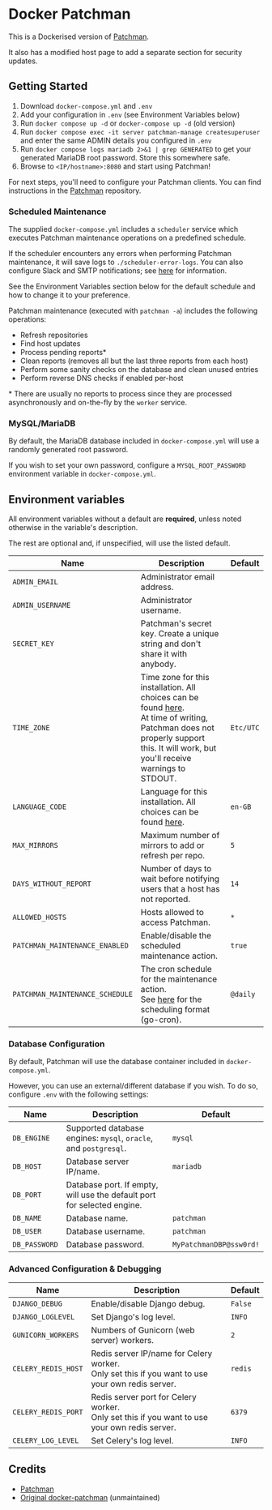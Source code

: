 # Docker Patchman

This is a Dockerised version of [Patchman](https://github.com/furlongm/patchman).

It also has a modified host page to add a separate section for security updates.

## Getting Started

1. Download `docker-compose.yml` and `.env`
2. Add your configuration in `.env` (see Environment Variables below)
3. Run `docker compose up -d` or `docker-compose up -d` (old version)
4. Run `docker compose exec -it server patchman-manage createsuperuser` and enter the same ADMIN details you configured in `.env`
5. Run `docker compose logs mariadb 2>&1 | grep GENERATED` to get your generated MariaDB root password. Store this somewhere safe.
6. Browse to `<IP/hostname>:8080` and start using Patchman!

For next steps, you'll need to configure your Patchman clients. You can find instructions in the [Patchman](https://github.com/furlongm/patchman) repository.

### Scheduled Maintenance

The supplied `docker-compose.yml` includes a `scheduler` service which executes Patchman maintenance operations on a predefined schedule.

If the scheduler encounters any errors when performing Patchman maintenance, it will save logs to `./scheduler-error-logs`. You can also configure Slack and SMTP notifications; see [here](https://github.com/mcuadros/ofelia#logging) for information.

See the Environment Variables section below for the default schedule and how to change it to your preference.

Patchman maintenance (executed with `patchman -a`) includes the following operations:

- Refresh repositories
- Find host updates
- Process pending reports\*
- Clean reports (removes all but the last three reports from each host)
- Perform some sanity checks on the database and clean unused entries
- Perform reverse DNS checks if enabled per-host

\* There are usually no reports to process since they are processed asynchronously and on-the-fly by the `worker` service.

### MySQL/MariaDB

By default, the MariaDB database included in `docker-compose.yml` will use a randomly generated root password.

If you wish to set your own password, configure a `MYSQL_ROOT_PASSWORD` environment variable in `docker-compose.yml`.

## Environment variables

All environment variables without a default are **required**, unless noted otherwise in the variable's description.

The rest are optional and, if unspecified, will use the listed default.

| Name                            | Description                                                                                                                                                                                                                                   | Default   |
|---------------------------------|-----------------------------------------------------------------------------------------------------------------------------------------------------------------------------------------------------------------------------------------------|-----------|
| `ADMIN_EMAIL`                   | Administrator email address.                                                                                                                                                                                                                  |           |
| `ADMIN_USERNAME`                | Administrator username.                                                                                                                                                                                                                       |           |
| `SECRET_KEY`                    | Patchman's secret key. Create a unique string and don't share it with anybody.                                                                                                                                                                |           |
| `TIME_ZONE`                     | Time zone for this installation. All choices can be found [here](http://en.wikipedia.org/wiki/List_of_tz_zones_by_name).<br>At time of writing, Patchman does not properly support this. It will work, but you'll receive warnings to STDOUT. | `Etc/UTC` |
| `LANGUAGE_CODE`                 | Language for this installation. All choices can be found [here](http://www.i18nguy.com/unicode/language-identifiers.html).                                                                                                                    | `en-GB`   |
| `MAX_MIRRORS`                   | Maximum number of mirrors to add or refresh per repo.                                                                                                                                                                                         | `5`       |
| `DAYS_WITHOUT_REPORT`           | Number of days to wait before notifying users that a host has not reported.                                                                                                                                                                   | `14`      |
| `ALLOWED_HOSTS`                 | Hosts allowed to access Patchman.                                                                                                                                                                                                             | `*`       |
| `PATCHMAN_MAINTENANCE_ENABLED`  | Enable/disable the scheduled maintenance action.                                                                                                                                                                                              | `true`    |
| `PATCHMAN_MAINTENANCE_SCHEDULE` | The cron schedule for the maintenance action.<br>See [here](https://pkg.go.dev/github.com/robfig/cron) for the scheduling format (go-cron).                                                                                                   | `@daily`  |

### Database Configuration

By default, Patchman will use the database container included in `docker-compose.yml`.

However, you can use an external/different database if you wish. To do so, configure `.env` with the following settings:

| Name          | Description                                                             | Default                 |
|---------------|-------------------------------------------------------------------------|-------------------------|
| `DB_ENGINE`   | Supported database engines: `mysql`, `oracle`, and `postgresql`.        | `mysql`                 |
| `DB_HOST`     | Database server IP/name.                                                | `mariadb`               |
| `DB_PORT`     | Database port. If empty, will use the default port for selected engine. |                         |
| `DB_NAME`     | Database name.                                                          | `patchman`              |
| `DB_USER`     | Database username.                                                      | `patchman`              |
| `DB_PASSWORD` | Database password.                                                      | `MyPatchmanDBP@ssw0rd!` |


### Advanced Configuration & Debugging

| Name                | Description                                                                                        | Default |
|---------------------|----------------------------------------------------------------------------------------------------|---------|
| `DJANGO_DEBUG`      | Enable/disable Django debug.                                                                       | `False` |
| `DJANGO_LOGLEVEL`   | Set Django's log level.                                                                            | `INFO`  |
| `GUNICORN_WORKERS`  | Numbers of Gunicorn (web server) workers.                                                          | `2`     |
| `CELERY_REDIS_HOST` | Redis server IP/name for Celery worker.<br>Only set this if you want to use your own redis server. | `redis` |
| `CELERY_REDIS_PORT` | Redis server port for Celery worker.<br>Only set this if you want to use your own redis server.    | `6379`  |
| `CELERY_LOG_LEVEL`  | Set Celery's log level.                                                                            | `INFO`  |

## Credits

- [Patchman](https://github.com/furlongm/patchman)
- [Original docker-patchman](https://github.com/uqlibrary/docker-patchman) (unmaintained)
